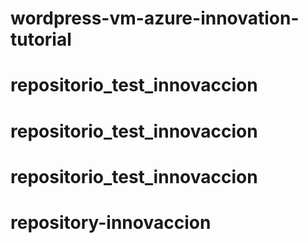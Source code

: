 # wordpress-vm-azure-innovation-tutorial
# repositorio_test_innovaccion
# repositorio_test_innovaccion
# repositorio_test_innovaccion
# repository-innovaccion
